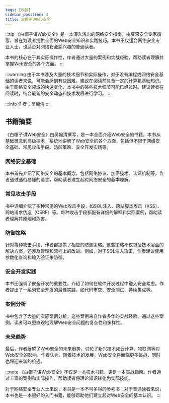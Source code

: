 ```yaml
---
tags: [科技]
sidebar_position: 4
title: 白帽子讲Web安全
---
```


:::tip
《白帽子讲Web安全》是一本深入浅出的网络安全指南，由资深安全专家撰写，旨在为读者提供全面的Web安全知识和实践技巧。本书不仅适合网络安全专业人士，也适合对网络安全感兴趣的普通读者。

本书的核心在于其实际操作性，作者通过大量的案例和实战经验，帮助读者理解并掌握Web安全的各个方面。
:::

:::warning
由于本书涉及大量的技术细节和实际操作，对于没有编程或网络安全基础的读者来说，可能会感到有些困难。建议在阅读前具备一定的计算机基础知识。由于网络安全领域的快速变化，本书中的某些技术细节可能已经过时。建议读者在阅读时，结合最新的安全动态和技术发展进行学习。
:::

:::info
作者：吴翰清
:::

## 书籍摘要

《白帽子讲Web安全》由吴翰清撰写，是一本全面介绍Web安全的书籍。本书从基础概念到高级技术，系统地讲解了Web安全的各个方面，包括但不限于网络安全基础、常见攻击手段、防御策略、安全开发实践等。

### 网络安全基础
本书首先介绍了网络安全的基本概念，包括网络协议、加密技术、认证机制等。作者通过通俗易懂的语言，帮助读者建立起对网络安全的基本理解。

### 常见攻击手段
书中详细介绍了多种常见的Web攻击手段，如SQL注入、跨站脚本攻击（XSS）、跨站请求伪造（CSRF）等。每种攻击手段都配有详细的解释和实际案例，帮助读者理解其原理和危害。

### 防御策略
针对每种攻击手段，作者都提供了相应的防御策略。这些策略不仅包括技术层面的解决方案，还涉及管理和流程上的改进。例如，对于SQL注入攻击，作者建议使用参数化查询和输入验证来防御。

### 安全开发实践
本书还强调了安全开发的重要性，介绍了如何在软件开发过程中融入安全考虑。作者提出了一系列安全开发的最佳实践，如代码审查、安全测试、持续集成等。

### 案例分析
书中包含了大量的实际案例分析，这些案例来自作者多年的实战经验。通过这些案例，读者可以更直观地理解Web安全问题的复杂性和多样性。

### 未来趋势
最后，作者展望了Web安全的未来趋势，讨论了新兴技术如云计算、物联网等对Web安全的影响。作者认为，随着技术的发展，Web安全将面临更多挑战，同时也将迎来新的机遇。

:::note
《白帽子讲Web安全》不仅是一本技术书籍，更是一本实战指南。作者通过丰富的案例和实际操作，帮助读者将理论知识转化为实际技能。

对于网络安全专业人士来说，本书是一本不可多得的参考书；对于普通读者来说，本书也是一本很好的入门书籍，能够帮助他们建立起对Web安全的基本认识。
:::
